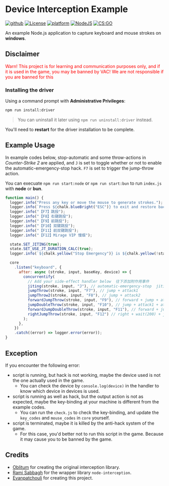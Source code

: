 # Device Interception Example

<p align="left">
  <a href="#"><img alt="github" src="https://img.shields.io/badge/Github-grey.svg"></a>
  <a href="#"><img alt="License" src="https://img.shields.io/badge/license-LGPL3-green.svg"></a>
  <a href="#"><img alt="platform" src="https://img.shields.io/badge/os-windows_11-blue.svg"></a>
  <a href="#"><img alt="NodeJS" src="https://img.shields.io/badge/NodeJS-16+-green.svg"></a>
  <a href="#"><img alt="CS:GO" src="https://img.shields.io/badge/CS:GO-black.svg"></a>
</p>

An example Node.js application to capture keyboard and mouse strokes on **windows**.

## Disclaimer

<font color="red">Warn! This project is for learning and communication purposes only, and if it is used in the game, you may be banned by VAC! We are not responsible if you are banned for this</font>

### Installing the driver

Using a command prompt with **Administrative Privileges**:

```cmd
npm run install:driver
```

> You can uninstall it later using `npm run uninstall:driver` instead.

You'll need to **restart** for the driver installation to be complete.

## Example Usage

In example codes below, stop-automatic and some throw-actions in _Counter-Strike 2_ are applied, and `J` is set to toggle whether or not to enable the automatic-emergency-stop hack. `F7` is set to trigger the jump-throw action.

You can execuate `npm run start:node` or `npm run start:bun` to run `index.js` with **node** or **bun**.

```javascript
function main() {
  logger.info("Press any key or move the mouse to generate strokes.");
  logger.info(`Press ${chalk.blueBright("ESC")} to exit and restore back control.`);
  logger.info("【F7】跳投");
  logger.info("【F8】右键跳投");
  logger.info("【F9】前跳投");
  logger.info("【F10】双键跳投");
  logger.info("【F11】前双键跳投");
  logger.info("【F12】Mirage VIP 慢烟");

  state.SET_JITING(true);
  state.SET_USE_JT_DURATION_CALC(true);
  logger.info(`${chalk.yellow("Stop Emergency")} is ${chalk.yellow(!state.useJiting ? "disabled" : "enabled")}`);

  core
    .listen("keyboard", {
      after: async (stroke, input, baseKey, device) => {
        concurrentify(
          // Add your side-effect handler below  往下添加附作用事件
          jiting(stroke, input, "J"), // automatic-emergency-stop  jiting(stroke, input, "J", "K"), set the fourth parameter to switch the duration key.
          jumpThrow(stroke, input, "F7"), // jump + attack1
          jumpThrow2(stroke, input, "F8"), // jump + attack2
          forwardJumpThrow(stroke, input, "F9"), // forward + jump + attack1
          jumpDoubleThrow(stroke, input, "F10"), // jump + attack1 + attack2
          forwardJumpDoubleThrow(stroke, input, "F11"), // forward + jump + attack1 + attack2
          rightJumpThrow(stroke, input, "F12") // right + wait(200) + jump + attack1
        );
      },
    })
    .catch((error) => logger.error(error));
}
```

## Exception

If you encounter the following error:

- script is running, but hack is not working, maybe the device used is not the one actually used in the game.
  - You can check the device by `console.log(device)` in the handler to know which device in devices is used.
- script is running as well as hack, but the output action is not as expected, maybe the key-binding at your machine is different from the example codes.
  - You can run the `check.js` to check the key-binding, and update the `key_codes` and `mouse_codes` in `core` yourself.
- script is terminated, maybe it is killed by the anti-hack system of the game.
  - For this case, you'd better not to run this script in the game. Because it may cause you to be banned by the game.

## Credits

- [Oblitum] for creating the original interception library.
- [Rami Sabbagh] for the wrapper library `node-interception`.
- [Evanpatchouli] for creating this project.

[GitHub]: https://github.com/Evanpatchouli/device-interception-example
[Driver]: https://github.com/oblitum/Interception
[Oblitum]: https://github.com/oblitum
[node-interception]: https://github.com/Rami-Sabbagh/node-interception
[Rami Sabbagh]: https://github.com/Rami-Sabbagh
[Evanpatchouli]: https://github.com/Evanpatchouli
